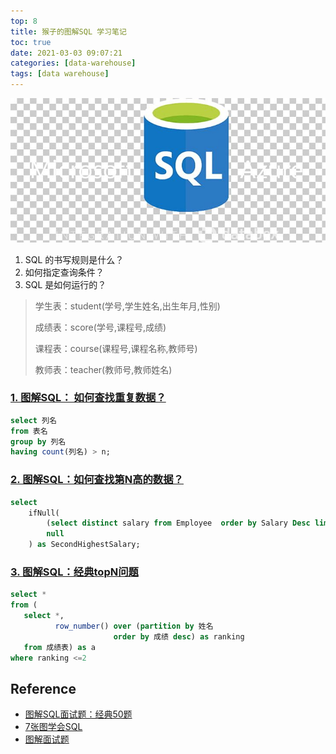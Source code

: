 ```yaml
---
top: 8
title: 猴子的图解SQL 学习笔记
toc: true
date: 2021-03-03 09:07:21
categories: [data-warehouse]
tags: [data warehouse]
---
```


<img src="/images/sql/sql-50-logo.jpg" width="550" alt="" />

<!-- more -->

1. SQL 的书写规则是什么？
2. 如何指定查询条件？
3. SQL 是如何运行的？

> 学生表：student(学号,学生姓名,出生年月,性别)
>
> 成绩表：score(学号,课程号,成绩)
>
> 课程表：course(课程号,课程名称,教师号)
>
> 教师表：teacher(教师号,教师姓名)


### [1. 图解SQL： 如何查找重复数据？](https://zhuanlan.zhihu.com/p/353564155)

```sql
select 列名
from 表名
group by 列名
having count(列名) > n;
```

### [2. 图解SQL：如何查找第N高的数据？](https://zhuanlan.zhihu.com/p/101716138)

```sql
select 
    ifNull(
        (select distinct salary from Employee  order by Salary Desc limit 1,1),
        null
    ) as SecondHighestSalary;
```

### [3. 图解SQL：经典topN问题](https://zhuanlan.zhihu.com/p/93346220)


```sql
select *
from (
   select *, 
          row_number() over (partition by 姓名
                       order by 成绩 desc) as ranking
   from 成绩表) as a
where ranking <=2
```

## Reference

- [图解SQL面试题：经典50题](https://zhuanlan.zhihu.com/p/38354000)
- [7张图学会SQL](https://mp.weixin.qq.com/s?__biz=MzAxMTMwNTMxMQ==&mid=2649245863&idx=1&sn=2c3a1e3e8cacf5e4e211758c47619f3e&chksm=835fc097b4284981de23eb6e09259d34963fbd3c1e6bf6c56b7d97bf3f7be816b29572f32d85&scene=21#wechat_redirect)
- [图解面试题](https://mp.weixin.qq.com/mp/appmsgalbum?__biz=MzAxMTMwNTMxMQ==&action=getalbum&album_id=1398781984763428865&scene=173&from_msgid=2649245863&from_itemidx=1&count=3#wechat_redirect)
